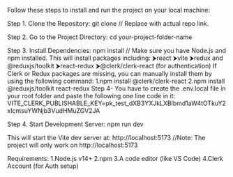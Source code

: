 Follow these steps to install and run the project on your local machine:

Step 1. Clone the Repository:
        git clone <repository-url>// Replace <repository-url> with actual repo link.
  
Step 2. Go to the Project Directory:
        cd your-project-folder-name 
   
Step 3. Install Dependencies:
       npm install // Make sure you have Node.js and npm installed.
       This will install packages including:
       ⮞react
       ⮞vite
       ⮞redux and @reduxjs/toolkit
       ⮞react-redux
       ⮞@clerk/clerk-react (for authentication)
       If Clerk or Redux packages are missing, you can manually install them by using the following command:
          1.npm install @clerk/clerk-react
          2.npm install @reduxjs/toolkit react-redux
 Step 4- You have to create the .env.local file in your root folder and paste the following one line code in it:
          VITE_CLERK_PUBLISHABLE_KEY=pk_test_dXB3YXJkLXBlbmd1aW4tOTkuY2xlcmsuYWNjb3VudHMuZGV2JA

Step 4. Start Development Server:
        npm run dev
   

This will start the Vite dev server at:
http://localhost:5173 //Note: The project will only work on http://localhost:5173

Requirements:
 1.Node.js v14+
 2.npm
 3.A code editor (like VS Code)
 4.Clerk Account (for Auth setup)

